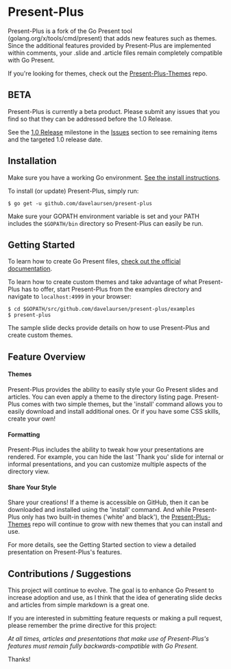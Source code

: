 # Present-Plus

Present-Plus is a fork of the Go Present tool (golang.org/x/tools/cmd/present) that adds new features such as themes. Since the additional features provided by Present-Plus are implemented within comments, your .slide and .article files remain completely compatible with Go Present.

If you're looking for themes, check out the [Present-Plus-Themes](https://github.com/davelaursen/present-plus-themes) repo.

## BETA

Present-Plus is currently a beta product. Please submit any issues that you find so that they can be addressed before the 1.0 Release.

See the [1.0 Release](https://github.com/davelaursen/present-plus/milestones) milestone in the [Issues](https://github.com/davelaursen/present-plus/issues) section to see remaining items and the targeted 1.0 release date.

## Installation

Make sure you have a working Go environment. [See the install instructions](http://golang.org/doc/install.html).

To install (or update) Present-Plus, simply run:
```
$ go get -u github.com/davelaursen/present-plus
```

Make sure your GOPATH environment variable is set and your PATH includes the `$GOPATH/bin` directory so Present-Plus can easily be run.

## Getting Started

To learn how to create Go Present files, [check out the official documentation](https://godoc.org/golang.org/x/tools/present).

To learn how to create custom themes and take advantage of what Present-Plus has to offer, start Present-Plus from the examples directory and navigate to `localhost:4999` in your browser:

    $ cd $GOPATH/src/github.com/davelaursen/present-plus/examples
    $ present-plus

The sample slide decks provide details on how to use Present-Plus and create custom themes.

## Feature Overview

#### Themes

Present-Plus provides the ability to easily style your Go Present slides and articles. You can even apply a theme to the directory listing page. Present-Plus comes with two simple themes, but the 'install' command allows you to easily download and install additional ones. Or if you have some CSS skills, create your own!

#### Formatting

Present-Plus includes the ability to tweak how your presentations are rendered. For example, you can hide the last 'Thank you' slide for internal or informal presentations, and you can customize multiple aspects of the directory view.

#### Share Your Style

Share your creations! If a theme is accessible on GitHub, then it can be downloaded and installed using the 'install' command. And while Present-Plus only has two built-in themes ('white' and black'), the [Present-Plus-Themes](https://github.com/davelaursen/present-plus-themes) repo will continue to grow with new themes that you can install and use.

For more details, see the Getting Started section to view a detailed presentation on Present-Plus's features.

## Contributions / Suggestions

This project will continue to evolve. The goal is to enhance Go Present to increase adoption and use, as I think that the idea of generating slide decks and articles from simple markdown is a great one.

If you are interested in submitting feature requests or making a pull request, please remember the prime directive for this project:

*At all times, articles and presentations that make use of Present-Plus's features must remain fully backwards-compatible with Go Present.*

Thanks!